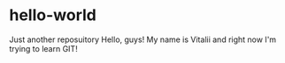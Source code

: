 # hello-world
Just another reposuitory
Hello, guys! My name is Vitalii and right now I'm trying to learn GIT!
